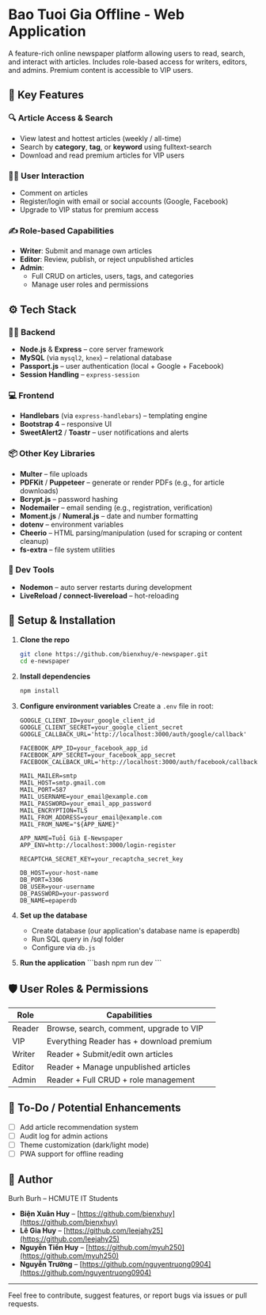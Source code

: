 
# Bao Tuoi Gia Offline - Web Application

A feature-rich online newspaper platform allowing users to read, search, and interact with articles. Includes role-based access for writers, editors, and admins. Premium content is accessible to VIP users.

## 🧠 Key Features

### 🔍 Article Access & Search
- View latest and hottest articles (weekly / all-time)
- Search by **category**, **tag**, or **keyword** using fulltext-search
- Download and read premium articles for VIP users

### 🧑‍💬 User Interaction
- Comment on articles
- Register/login with email or social accounts (Google, Facebook)
- Upgrade to VIP status for premium access

### ✍️ Role-based Capabilities
- **Writer**: Submit and manage own articles
- **Editor**: Review, publish, or reject unpublished articles
- **Admin**: 
  - Full CRUD on articles, users, tags, and categories
  - Manage user roles and permissions

## ⚙️ Tech Stack

### 👨‍💻 Backend
- **Node.js** & **Express** – core server framework
- **MySQL** (via `mysql2`, `knex`) – relational database
- **Passport.js** – user authentication (local + Google + Facebook)
- **Session Handling** – `express-session`

### 💻 Frontend
- **Handlebars** (via `express-handlebars`) – templating engine
- **Bootstrap 4** – responsive UI
- **SweetAlert2** / **Toastr** – user notifications and alerts

### 📦 Other Key Libraries
- **Multer** – file uploads
- **PDFKit** / **Puppeteer** – generate or render PDFs (e.g., for article downloads)
- **Bcrypt.js** – password hashing
- **Nodemailer** – email sending (e.g., registration, verification)
- **Moment.js** / **Numeral.js** – date and number formatting
- **dotenv** – environment variables
- **Cheerio** – HTML parsing/manipulation (used for scraping or content cleanup)
- **fs-extra** – file system utilities

### 🔧 Dev Tools
- **Nodemon** – auto server restarts during development
- **LiveReload / connect-livereload** – hot-reloading

## 🧪 Setup & Installation

1. **Clone the repo**
   ```bash
   git clone https://github.com/bienxhuy/e-newspaper.git
   cd e-newspaper
   ```

2. **Install dependencies**
   ```bash
   npm install
   ```

3. **Configure environment variables**
   Create a `.env` file in root:
   ```
   GOOGLE_CLIENT_ID=your_google_client_id
   GOOGLE_CLIENT_SECRET=your_google_client_secret
   GOOGLE_CALLBACK_URL='http://localhost:3000/auth/google/callback'

   FACEBOOK_APP_ID=your_facebook_app_id
   FACEBOOK_APP_SECRET=your_facebook_app_secret
   FACEBOOK_CALLBACK_URL='http://localhost:3000/auth/facebook/callback'

   MAIL_MAILER=smtp
   MAIL_HOST=smtp.gmail.com
   MAIL_PORT=587
   MAIL_USERNAME=your_email@example.com
   MAIL_PASSWORD=your_email_app_password
   MAIL_ENCRYPTION=TLS
   MAIL_FROM_ADDRESS=your_email@example.com
   MAIL_FROM_NAME="${APP_NAME}"

   APP_NAME=Tuổi Già E-Newspaper
   APP_ENV=http://localhost:3000/login-register

   RECAPTCHA_SECRET_KEY=your_recaptcha_secret_key

   DB_HOST=your-host-name
   DB_PORT=3306
   DB_USER=your-username
   DB_PASSWORD=your-password
   DB_NAME=epaperdb
   ```

5. **Set up the database**
   - Create database (our application's database name is epaperdb)
   - Run SQL query in /sql folder
   - Configure via `db.js`

7. **Run the application**
   \`\`\`bash
   npm run dev
   \`\`\`

## 🛡️ User Roles & Permissions

| Role    | Capabilities                             |
|---------|------------------------------------------|
| Reader  | Browse, search, comment, upgrade to VIP  |
| VIP     | Everything Reader has + download premium |
| Writer  | Reader + Submit/edit own articles        |
| Editor  | Reader + Manage unpublished articles     |
| Admin   | Reader + Full CRUD + role management     |

## 📝 To-Do / Potential Enhancements

- [ ] Add article recommendation system
- [ ] Audit log for admin actions
- [ ] Theme customization (dark/light mode)
- [ ] PWA support for offline reading

## 👤 Author

Burh Burh – HCMUTE IT Students  
- **Biện Xuân Huy** – [https://github.com/bienxhuy](https://github.com/bienxhuy)
- **Lê Gia Huy** – [https://github.com/leejahy25](https://github.com/leejahy25)
- **Nguyễn Tiến Huy** – [https://github.com/myuh250](https://github.com/myuh250)
- **Nguyễn Trường** – [https://github.com/nguyentruong0904](https://github.com/nguyentruong0904)

---

Feel free to contribute, suggest features, or report bugs via issues or pull requests.
